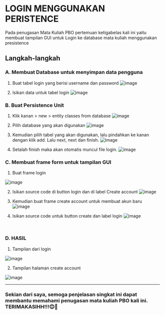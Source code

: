 # LOGIN MENGGUNAKAN PERISTENCE
Pada penugasan Mata Kuliah PBO pertemuan ketigabelas kali ini yaitu membuat tampilan GUI untuk Login ke database mata kuliah menggunakan presistence


## Langkah-langkah

### A. Membuat Database untuk menyimpan data pengguna
1.	Buat tabel login yang berisi username dan password
 ![image](https://github.com/user-attachments/assets/1c6e898d-d7ba-4cc9-83d5-f2438743b455)

2.	Isikan data untuk tabel login
 ![image](https://github.com/user-attachments/assets/14523add-7ae1-47a2-b091-e68b414d3d80)

### B. Buat Persistence Unit
1.	Klik kanan > new > entity classes from database
 ![image](https://github.com/user-attachments/assets/6ddb71a2-3136-49f5-b857-a6022bddb19c)

2.	Pilih database yang akan digunakan
 ![image](https://github.com/user-attachments/assets/37e57fd4-e673-4a3d-87f6-03625e3f406b)

3.	Kemudian pilih tabel yang akan digunakan, lalu pindahkan ke kanan dengan klik add. Lalu next, next dan finish.
![image](https://github.com/user-attachments/assets/cc874e80-3537-4542-8c4e-052b7f5d1dc2)

4.	Setalah finish  maka akan otomatis muncul file login.
![image](https://github.com/user-attachments/assets/0375c917-4d5b-4c4e-bab4-5a36eb15581a)

### C.	Membuat frame form untuk tampilan GUI
1.	Buat frame login
   
 ![image](https://github.com/user-attachments/assets/ce06d518-b59a-466a-b5d9-eba4874cfdfe)

2.	Isikan source code di button login dan di label Create account
 ![image](https://github.com/user-attachments/assets/37e06f33-4192-4138-b1f5-dfa73ed2cc90)


3.	Kemudian buat frame create account untuk membuat akun baru
 ![image](https://github.com/user-attachments/assets/1573c8fc-898a-49b5-943e-7f9ceb2f652a)

4.	Isikan source code untuk button create dan label login
 ![image](https://github.com/user-attachments/assets/ab4b19f2-664e-4373-8555-dad2269a5dae)

 
### D.	HASIL
1.	Tampilan dari login

 ![image](https://github.com/user-attachments/assets/2575dda8-ca61-4c4d-b9c6-364725dd2148)

2.	Tampilan halaman create account
   
 ![image](https://github.com/user-attachments/assets/756b290a-3f73-47ab-a079-a7c1e527a366)


---

### Sekian dari saya, semoga penjelasan singkat ini dapat membantu memahami penugasan mata kuliah PBO kali ini. TERIMAKASIHH!!!😊🙌
